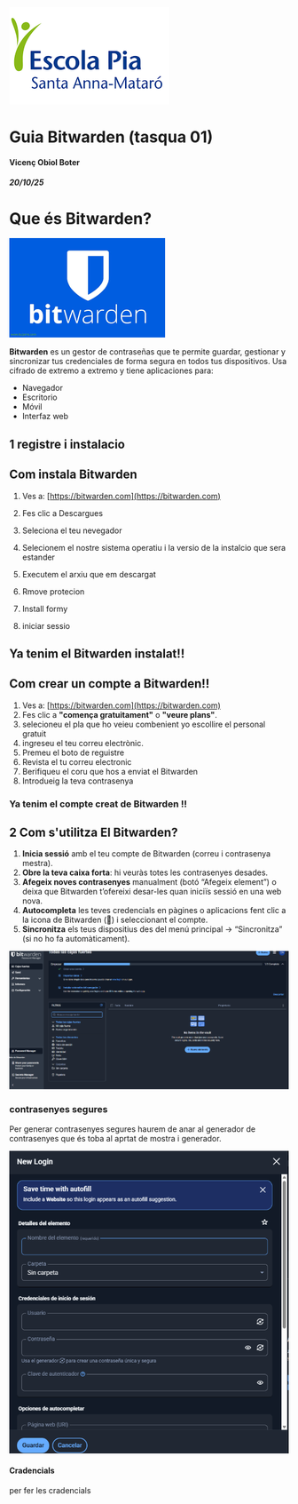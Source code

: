 
![logo de la escola](IMG/logo.png)
# Guia Bitwarden (tasqua 01)
#### Vicenç Obiol Boter 
##### 20/10/25

# Que és Bitwarden?

![imatge del logo de Bitwarden](IMG/logoinforme3.png)

**Bitwarden** es un gestor de contraseñas que te permite guardar, gestionar y sincronizar tus credenciales de forma segura en todos tus dispositivos. Usa cifrado de extremo a extremo y tiene aplicaciones para:

- Navegador  
- Escritorio  
- Móvil  
- Interfaz web
## 1 registre i instalacio 
## Com instala Bitwarden 
1. Ves a: [https://bitwarden.com](https://bitwarden.com)
2. Fes clic a Descargues
3. Seleciona el teu nevegador 
4. Selecionem el nostre sistema operatiu i la versio de la instalcio que sera estander

5. Executem el arxiu que em descargat
6. Rmove protecion
7. Install formy
8. iniciar sessio

## Ya tenim el Bitwarden instalat!!
## Com crear un compte a Bitwarden!!
1. Ves a: [https://bitwarden.com](https://bitwarden.com)
2. Fes clic a **"comença gratuitament"** o **"veure plans"**.
3. selecioneu el pla que ho veieu combenient yo escollire el personal gratuit 
4. ingreseu el teu correu electrònic.
5. Premeu el boto de reguistre
6. Revista el tu correu electronic
7. Berifiqueu el coru que hos a enviat el Bitwarden
8. Introdueig la teva contrasenya
### Ya tenim el compte creat de Bitwarden !! 

## 2 Com s'utilitza El Bitwarden? 
1. **Inicia sessió** amb el teu compte de Bitwarden (correu i contrasenya mestra).  
2. **Obre la teva caixa forta**: hi veuràs totes les contrasenyes desades.  
3. **Afegeix noves contrasenyes** manualment (botó “Afegeix element”) o deixa que Bitwarden t’ofereixi desar-les quan iniciïs sessió en una web nova.  
4. **Autocompleta** les teves credencials en pàgines o aplicacions fent clic a la icona de Bitwarden (🔷) i seleccionant el compte.  
5. **Sincronitza** els teus dispositius des del menú principal → “Sincronitza” (si no ho fa automàticament).

![captura de menu Bitwarden](IMG/capturaguia1.png)

### contrasenyes segures 
Per generar contrasenyes segures haurem de anar al generador de contrasenyes que és toba al aprtat de mostra i generador.

![captura de gestor de contrasenyas](IMG/CAPTURAGUIA2.png)

#### Cradencials 
per fer les cradencials
